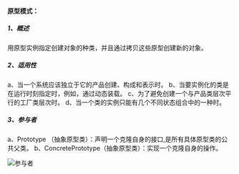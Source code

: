 #### **原型模式：**

##### 1、概述

用原型实例指定创建对象的种类，并且通过拷贝这些原型创建新的对象。

##### 2、适用性

a、当一个系统应该独立于它的产品创建、构成和表示时。
b、当要实例化的类是在运行时刻指定时，例如，通过动态装载。
c、为了避免创建一个与产品类层次平行的工厂类层次时。
d、当一个类的实例只能有几个不同状态组合中的一种时。

##### 3、参与者

a、Prototype （抽象原型类）：声明一个克隆自身的接口,是所有具体原型类的公共父类。
b、ConcretePrototype（抽象原型类）：实现一个克隆自身的操作。

![参与者](E:\JavaTool\Knowledge\Java\DesignPatterns\PrototypePattern\src\main\resources\参与者.jpg)
